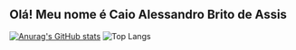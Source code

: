 ## Olá! Meu nome é Caio Alessandro Brito de Assis

[![Anurag's GitHub stats](https://github-readme-stats.vercel.app/api?username=CaioAssis&show_icons=true&theme=transparent&title_color=00FF00&text_color=00A300&icon_color=00FF00&card_height=500)](https://github.com/CaioAssis)
![Top Langs](https://github-readme-stats.vercel.app/api/top-langs/?username=CaioAssis&theme=transparent&title_color=00FF00&text_color=00A300&layout=compact&card_height=500)

<!--
**CaioAssis/CaioAssis** is a ✨ _special_ ✨ repository because its `README.md` (this file) appears on your GitHub profile.

Here are some ideas to get you started:

- 🔭 I’m currently working on ...
- 🌱 I’m currently learning ...
- 👯 I’m looking to collaborate on ...
- 🤔 I’m looking for help with ...
- 💬 Ask me about ...
- 📫 How to reach me: ...
- 😄 Pronouns: ...
- ⚡ Fun fact: ...
-->
